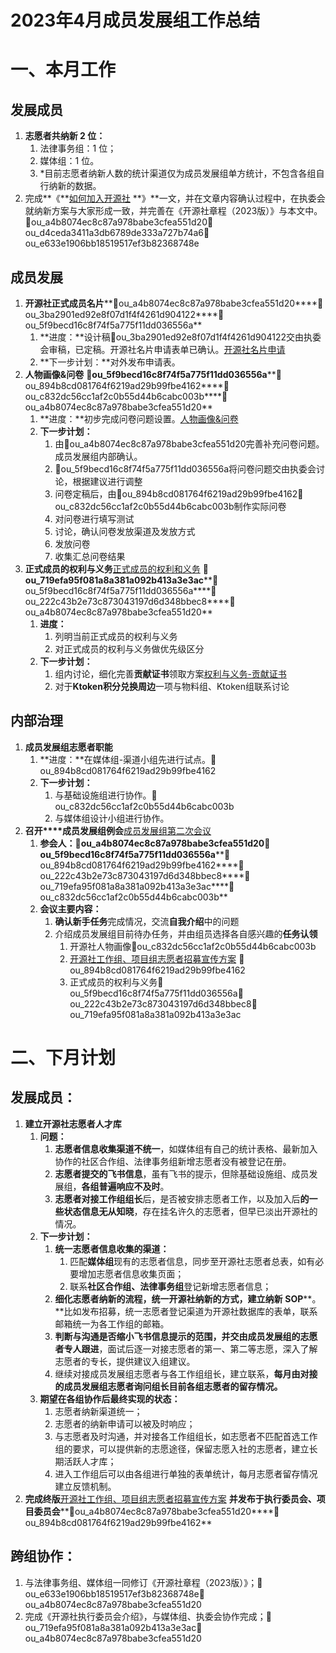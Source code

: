 # 2023年4月成员发展组工作总结

# 一、本月工作

## 发展成员

1.  **志愿者共纳新 2 位：**
    1.  法律事务组：1 位；
    2.  媒体组：1 位。
    3.  \*目前志愿者纳新人数的统计渠道仅为成员发展组单方统计，不包含各组自行纳新的数据。
2.  完成**《**[如何加入开源社][1] **》**一文，并在文章内容确认过程中，在执委会就纳新方案与大家形成一致，并完善在《开源社章程（2023版）》与本文中。👤ou_a4b8074ec8c87a978babe3cfea551d20👤ou_d4ceda3411a3db6789de333a727b74a6👤ou_e633e1906bb18519517ef3b82368748e

## 成员发展

1.  **开源社正式成员名片****👤ou_a4b8074ec8c87a978babe3cfea551d20****👤ou_3ba2901ed92e8f07d1f4f4261d904122****👤ou_5f9becd16c8f74f5a775f11dd036556a**
    1.  **进度：**设计稿👤ou_3ba2901ed92e8f07d1f4f4261d904122交由执委会审稿，已定稿。开源社名片申请表单已确认。[开源社名片申请][2]
    2.  **下一步计划：**对外发布申请表。
2.  **人物画像&问卷** **👤ou_5f9becd16c8f74f5a775f11dd036556a****👤ou_894b8cd081764f6219ad29b99fbe4162****👤ou_c832dc56cc1af2c0b55d44b6cabc003b****👤ou_a4b8074ec8c87a978babe3cfea551d20**
    1.  **进度：**初步完成问卷问题设置。[人物画像&问卷][3]
    2.  **下一步计划：**
        1.  由👤ou_a4b8074ec8c87a978babe3cfea551d20完善补充问卷问题。成员发展组内部确认。
        2.  👤ou_5f9becd16c8f74f5a775f11dd036556a将问卷问题交由执委会讨论，根据建议进行调整
        3.  问卷定稿后，由👤ou_894b8cd081764f6219ad29b99fbe4162👤ou_c832dc56cc1af2c0b55d44b6cabc003b制作实际问卷
        4.  对问卷进行填写测试
        5.  讨论，确认问卷发放渠道及发放方式
        6.  发放问卷
        7.  收集汇总问卷结果
3.  **正式成员的权利与义务**[正式成员的权利和义务][4] **👤ou_719efa95f081a8a381a092b413a3e3ac****👤ou_5f9becd16c8f74f5a775f11dd036556a****👤ou_222c43b2e73c873043197d6d348bbec8****👤ou_a4b8074ec8c87a978babe3cfea551d20**
    1.  **进度：**
        1.  列明当前正式成员的权利与义务
        2.  对正式成员的权利与义务做优先级区分
    2.  **下一步计划：**
        1.  组内讨论，细化完善**贡献证书**领取方案[权利与义务-贡献证书][5]
        2.  对于**Ktoken积分兑换周边**一项与物料组、Ktoken组联系讨论

## 内部治理

1.  **成员发展组志愿者职能**
    1.  **进度：**在媒体组-渠道小组先进行试点。👤ou_894b8cd081764f6219ad29b99fbe4162
    2.  **下一步计划：**
        1.  与基础设施组进行协作。👤ou_c832dc56cc1af2c0b55d44b6cabc003b
        2.  与媒体组设计小组进行协作。
2.  **召开****成员发展组例会**[成员发展组第二次会议][6]
    1.  **参会人：****👤ou_a4b8074ec8c87a978babe3cfea551d20****👤ou_5f9becd16c8f74f5a775f11dd036556a****👤ou_894b8cd081764f6219ad29b99fbe4162****👤ou_222c43b2e73c873043197d6d348bbec8****👤ou_719efa95f081a8a381a092b413a3e3ac****👤ou_c832dc56cc1af2c0b55d44b6cabc003b**
    2.  **会议主要内容：**
        1.  **确认新手任务**完成情况，交流**自我介绍**中的问题
        2.  介绍成员发展组目前待办任务，并由组员选择各自感兴趣的**任务认领**
            1.  开源社人物画像👤ou_c832dc56cc1af2c0b55d44b6cabc003b
            2.  [开源社工作组、项目组志愿者招募宣传方案][7] 👤ou_894b8cd081764f6219ad29b99fbe4162
            3.  正式成员的权利与义务👤ou_5f9becd16c8f74f5a775f11dd036556a👤ou_222c43b2e73c873043197d6d348bbec8👤ou_719efa95f081a8a381a092b413a3e3ac

# 二、下月计划

## 发展成员：

1.  **建立开源社志愿者人才库**
    1.  **问题：**
        1.  **志愿者信息收集渠道不统一**，如媒体组有自己的统计表格、最新加入协作的社区合作组、法律事务组新增志愿者没有被登记在册。
        2.  **志愿者提交的****飞书****信息**，虽有飞书的提示，但除基础设施组、成员发展组，**各组普遍响应不及时**。
        3.  **志愿者对接工作组组长**后，是否被安排志愿者工作，以及加入后**的一些状态信息无从知晓**，存在挂名许久的志愿者，但早已淡出开源社的情况。
    2.  **下一步计划：**
        1.  **统一志愿者信息收集的渠道：**
            1.  匹配**媒体组**现有的志愿者信息，同步至开源社志愿者总表，如有必要增加志愿者信息收集页面；
            2.  联系**社区合作组、法律事务组**登记新增志愿者信息；
        2.  **细化志愿者纳新的流程，统一开源社纳新的方式，建立纳新** **SOP****。**比如发布招募，统一志愿者登记渠道为开源社数据库的表单，联系邮箱统一为各工作组的邮箱。
        3.  **判断与沟通是否缩小****飞书****信息提示的范围，并交由成员发展组的志愿者专人跟进**，面试后逐一对接志愿者的第一、第二等志愿，深入了解志愿者的专长，提供建议入组建议。
        4.  继续对接成员发展组志愿者与各工作组组长，建立联系，**每月由对接的成员发展组志愿者询问组长目前各组志愿者的留存情况。**
    3.  **期望在各组协作后最终实现的状态：**
        1.  志愿者纳新渠道统一；
        2.  志愿者的纳新申请可以被及时响应；
        3.  与志愿者及时沟通，并对接各工作组组长，如志愿者不匹配首选工作组的要求，可以提供新的志愿途径，保留志愿入社的志愿者，建立长期活跃人才库；
        4.  进入工作组后可以由各组进行单独的表单统计，每月志愿者留存情况建立反馈机制。
2.  **完成终版**[开源社工作组、项目组志愿者招募宣传方案][8] **并发布于执行委员会、项目委员会****👤ou_a4b8074ec8c87a978babe3cfea551d20****👤ou_894b8cd081764f6219ad29b99fbe4162**

## 跨组协作：

1.  与法律事务组、媒体组一同修订《开源社章程（2023版）》；👤ou_e633e1906bb18519517ef3b82368748e👤ou_a4b8074ec8c87a978babe3cfea551d20
2.  完成《开源社执行委员会介绍》，与媒体组、执委会协作完成；👤ou_719efa95f081a8a381a092b413a3e3ac👤ou_a4b8074ec8c87a978babe3cfea551d20

[1]: https://kaiyuanshe.feishu.cn/docx/E33QdCoVCoQb2rxr1Vbc6DIqnRf#M2QkdAKCeogKM4xQbPIcAQwdnbb
[2]: https://kaiyuanshe.feishu.cn/docx/CrIDdiQcHoekUzxZ6MRcypBOnAo
[3]: https://kaiyuanshe.feishu.cn/docx/UzLWdFlGaoFEKZxzrmZcKqbQnGd
[4]: https://kaiyuanshe.feishu.cn/sheets/shtcnve9XhGNqly3ooqVFPAsFy0
[5]: https://kaiyuanshe.feishu.cn/docx/C0CXdEcdSohVIdxJd98ceaijnvc
[6]: https://xn0rlvaj9q.feishu.cn/docx/KM4nd50nAob2p9xGFZ5ceW3hn05
[7]: https://kaiyuanshe.feishu.cn/docx/YUBVdsgh3oxW1WxQv0gca3IEnFc
[8]: https://kaiyuanshe.feishu.cn/docx/YUBVdsgh3oxW1WxQv0gca3IEnFc